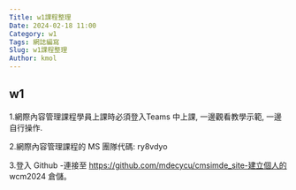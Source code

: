 ```yaml
---
Title: w1課程整理
Date: 2024-02-18 11:00
Category: w1
Tags: 網誌編寫
Slug: w1課程整理
Author: kmol
---
```

## w1
1.網際內容管理課程學員上課時必須登入Teams 中上課, 一邊觀看教學示範, 一邊自行操作.

2.網際內容管理課程的 MS 團隊代碼: ry8vdyo

3.登入 Github -連接至 https://github.com/mdecycu/cmsimde_site-建立個人的 wcm2024 倉儲。